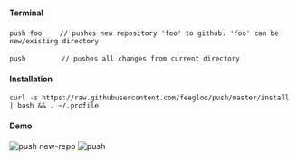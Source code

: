 #### Terminal

`push foo`&nbsp;&nbsp;&nbsp;&nbsp;&nbsp;&nbsp;&nbsp;&nbsp;`// pushes new repository 'foo' to github. 'foo' can be new/existing directory`

`push`&nbsp;&nbsp;&nbsp;&nbsp;&nbsp;&nbsp;&nbsp;&nbsp;&nbsp;&nbsp;&nbsp;&nbsp;&nbsp;&nbsp;&nbsp;&nbsp;`// pushes all changes from current directory`

#### Installation

`curl -s https://raw.githubusercontent.com/feegloo/push/master/install | bash && . ~/.profile`

#### Demo

![push new-repo](https://user-images.githubusercontent.com/7686877/59213769-e3e09b00-8bb5-11e9-801d-2843924e83e7.gif)
![push](https://user-images.githubusercontent.com/7686877/59213765-e0e5aa80-8bb5-11e9-8c38-b15ae55b4275.gif)
